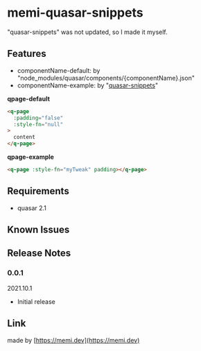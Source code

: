 # memi-quasar-snippets

"quasar-snippets" was not updated, so I made it myself.

## Features

- componentName-default: by "node_modules/quasar/components/{componentName}.json"
- componentName-example: by "[quasar-snippets](https://marketplace.visualstudio.com/items?itemName=abdelaziz18003.quasar-snippets)"

**qpage-default**
```html
<q-page
  :padding="false"
  :style-fn="null"
>
  content
</q-page>
```
**qpage-example**
```html
<q-page :style-fn="myTweak" padding></q-page>
```

## Requirements
- quasar 2.1

## Known Issues

## Release Notes

### 0.0.1
2021.10.1
- Initial release

## Link

made by [https://memi.dev](https://memi.dev)